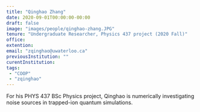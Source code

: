 ```yaml
---
title: "Qinghao Zhang"
date: 2020-09-01T00:00:00-00:00
draft: false
image: "images/people/qinghao-zhang.JPG"
tenure: "Undergraduate Researcher, Physics 437 project (2020 Fall)"
office: 
extention: 
email: "zqinghao@uwaterloo.ca"
previousInstitution: ""
curentInstitution: 
tags:
 - "COOP"
 - "zqinghao"
---
```


For his PHYS 437 BSc Physics project, Qinghao is numerically investigating noise sources in trapped-ion quantum simulations.